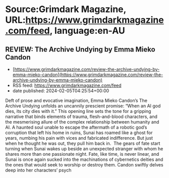 # Source:Grimdark Magazine, URL:https://www.grimdarkmagazine.com/feed, language:en-AU

## REVIEW: The Archive Undying by Emma Mieko Candon
 - [https://www.grimdarkmagazine.com/review-the-archive-undying-by-emma-mieko-candon](https://www.grimdarkmagazine.com/review-the-archive-undying-by-emma-mieko-candon)
 - RSS feed: https://www.grimdarkmagazine.com/feed
 - date published: 2024-02-05T04:25:54+00:00

<p>Deft of prose and evocative imagination, Emma Mieko Candon’s The Archive Undying unfolds an uncannily prescient promise: “When an AI god dies, its city dies with it.” This opening line sets the tone for a gripping narrative that binds elements of trauma, flesh-and-blood characters, and the mesmerising allure of the complex relationship between humanity and AI. A haunted soul unable to escape the aftermath of a robotic god’s corruption that left his home in ruins, Sunai has roamed like a ghost for years, numbing his pain with vices and fabricated indifference. But just when he thought he was out, they pull him back in.  The gears of fate start turning when Sunai wakes up beside an unexpected stranger with whom he shares more than one passionate night. Fate, like time, is never linear, and Sunai is once again sucked into the machinations of cybernetics deities and the ones that would seek to worship or destroy them. Candon swiftly delves deep into her characters&#8217; psych

